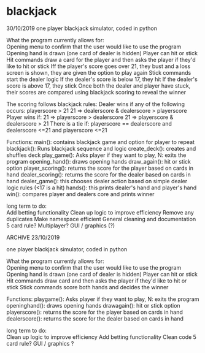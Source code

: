 # blackjack
30/10/2019
one player blackjack simulator, coded in python
  
What the program currently allows for:      
    Opening menu to confirm that the user would like to use the program
    Opening hand is drawn (one card of dealer is hidden)
    Player can hit or stick
        Hit commands draw a card for the player and then asks the player if they'd like to hit or stick
			Iff the player's score goes over 21, they bust and a loss screen is shown, they are given the option to play again
		Stick commands start the dealer logic
			If the dealer's score is below 17, they hit
			If the dealer's score is above 17, they stick
	Once both the dealer and player have stuck, their scores are compared using blackjack scoring to reveal the winner
	
The scoring follows blackjack rules:
	Dealer wins if any of the following occurs:
		playerscore > 21
		21 => dealerscore & dealerscore > playerscore
	Player wins if:
		21 => playerscore > dealerscore
		21 => playerscore & dealerscore > 21
	There is a tie if:
		playerscore == dealerscore and dealerscore <=21 and playerscore <=21
  
Functions:
	 main(): contains blackjack game and option for player to repeat
		 blackjack(): Runs blackjack sequence and logic
		     create_deck(): creates and shuffles deck
			 play_game(): Asks player if they want to play, N: exits the program
			 opening_hand(): draws opening hands
			 draw_again(): hit or stick option
			 player_scoring(): returns the score for the player based on cards in hand
			 dealer_scoring(): returns the score for the dealer based on cards in hand
			 dealer_game(): this chooses dealer action based on simple dealer logic rules (<17 is a hit)
			 hands(): this prints dealer's hand and player's hand    
			 win(): compares player and dealers core and prints winner

    
long term to do:    
    Add betting functionality
    Clean up logic to improve efficiency
        Remove any duplicates
        Make namespace efficient
    General cleaning and documentation
    5 card rule?
    Multiplayer?
    GUI / graphics (?)







ARCHIVE
23/10/2019

one player blackjack simulator, coded in python
  
What the program currently allows for:    
    Opening menu to confirm that the user would like to use the program
    Opening hand is drawn (one card of dealer is hidden)
    Player can hit or stick
        Hit commands draw card and then asks the player if they'd like to hit or stick
        Stick commands score both hands and decides the winner
  
Functions:
     playgame(): Asks player if they want to play, N: exits the program
     openinghand(): draws opening hands
     drawagain(): hit or stick option
     playerscore(): returns the score for the player based on cards in hand
     dealerscore(): returns the score for the dealer based on cards in hand
         
    
long term to do:    
    Clean up logic to improve efficiency
    Add betting functionality
    Clean code
    5 card rule?
    GUI / graphics ?